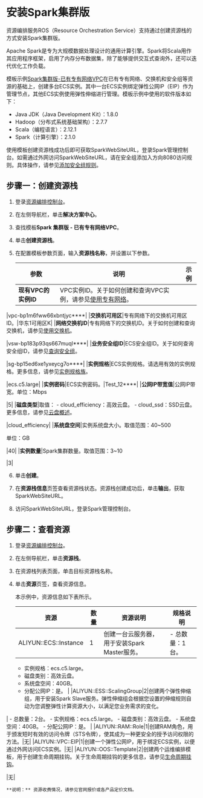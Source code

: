 # 安装Spark集群版

资源编排服务ROS（Resource Orchestration Service）支持通过创建资源栈的方式安装Spark集群版。

Apache Spark是专为大规模数据处理设计的通用计算引擎。Spark将Scala用作其应用程序框架，启用了内存分布数据集，除了能够提供交互式查询外，还可以迭代优化工作负载。

模板示例[Spark集群版-已有专有网络VPC](https://rosnext.console.aliyun.com/cn-beijing/solutions/Existing_Vpc_Cluster_Spark?isSolution=true)在已有专有网络、交换机和安全组等资源的基础上，创建多台ECS实例。其中一台ECS实例绑定弹性公网IP（EIP）作为管理节点，其他ECS实例使用弹性伸缩进行管理。模板示例中使用的软件版本如下：

-   Java JDK（Java Development Kit）：1.8.0
-   Hadoop（分布式系统基础架构）：2.7.7
-   Scala（编程语言）：2.12.1
-   Spark（计算引擎）：2.1.0

使用模板创建资源栈成功后即可获取SparkWebSiteURL，登录Spark管理控制台。如需通过外网访问SparkWebSiteURL，请在安全组添加入方向8080访问规则。具体操作，请参见[添加安全组规则](/cn.zh-CN/安全/安全组/添加安全组规则.md)。

## 步骤一：创建资源栈

1.  登录[资源编排控制台](http://ros.console.aliyun.com)。

2.  在左侧导航栏，单击**解决方案中心**。

3.  查找模板**Spark 集群版 - 已有专有网络VPC**。

4.  单击**创建资源栈**。

5.  在配置模板参数页面，输入**资源栈名称**，并设置以下参数。

    |参数|说明|示例|
    |--|--|--|
    |**现有VPC的实例ID**|VPC实例ID。关于如何创建和查询VPC实例，请参见[使用专有网络](/cn.zh-CN/专有网络和交换机/使用专有网络.md)。

|vpc-bp1m6fww66xbntjyc\*\*\*\*|
    |**交换机可用区**|专有网络下的交换机可用区ID。|华东1可用区K|
    |**网络交换机ID**|专有网络下的交换机ID。关于如何创建和查询交换机，请参见[使用交换机](/cn.zh-CN/专有网络和交换机/使用交换机.md)。

|vsw-bp183p93qs667muql\*\*\*\*|
    |**业务安全组ID**|ECS安全组ID。关于如何查询安全组ID，请参见[查询安全组](/cn.zh-CN/安全/安全组/管理安全组/查询安全组.md)。

|sg-bp15ed6xe1yxeycg7o\*\*\*\*|
    |**实例规格**|ECS实例规格。请选用有效的实例规格。更多信息，请参见[实例规格族](/cn.zh-CN/实例/实例规格族.md)。

|ecs.c5.large|
    |**实例密码**|ECS实例密码。|Test\_12\*\*\*\*|
    |**公网IP带宽值**|公网IP带宽。单位：Mbps

|5|
    |**磁盘类型**|取值：    -   cloud\_efficiency：高效云盘。
    -   cloud\_ssd：SSD云盘。
更多信息，请参见[云盘概述](/cn.zh-CN/块存储/块存储介绍/云盘概述.md)。

|cloud\_efficiency|
    |**系统盘空间**|实例系统盘大小。取值范围：40~500

单位：GB

|40|
    |**实例数量**|Spark集群数量。取值范围：3~10

|3|

6.  单击**创建**。

7.  在**资源栈信息**页签查看资源栈状态。资源栈创建成功后，单击**输出**，获取SparkWebSiteURL。

8.  访问SparkWebSiteURL，登录Spark管理控制台。


## 步骤二：查看资源

1.  登录[资源编排控制台](http://ros.console.aliyun.com)。

2.  在左侧导航栏，单击**资源栈**。

3.  在资源栈列表页面，单击目标资源栈名称。

4.  单击**资源**页签，查看资源信息。

    本示例中，资源信息如下表所示。

    |资源|数量|资源说明|规格说明|
    |--|--|----|----|
    |ALIYUN::ECS::Instance|1|创建一台云服务器，用于安装Spark Master服务。|    -   总数量：1台。
    -   实例规格：ecs.c5.large。
    -   磁盘类别：高效云盘。
    -   系统盘空间：40GB。
    -   分配公网IP：是。 |
    |ALIYUN::ESS::ScalingGroup|2|创建两个弹性伸缩组，用于安装Spark Slave服务。弹性伸缩组会根据您设置的伸缩规则自动为您调整弹性计算资源大小，以满足您业务需求的变化。

|    -   总数量：2台。
    -   实例规格：ecs.c5.large。
    -   磁盘类别：高效云盘。
    -   系统盘空间：40GB。
    -   分配公网IP：是。 |
    |ALIYUN::RAM::Role|1|创建RAM角色，用于颁发短时有效的访问令牌（STS令牌），使其成为一种更安全的授予访问权限的方法。|无|
    |ALIYUN::VPC::EIP|1|创建一个弹性公网IP，用于绑定ECS实例，以便通过外网访问ECS实例。|无|
    |ALIYUN::OOS::Template|2|创建两个运维编排模板，用于创建生命周期挂钩。关于生命周期挂钩的更多信息，请参见[生命周期挂钩](/cn.zh-CN/最佳实践/生命周期挂钩和OOS模板最佳实践/生命周期挂钩和OOS模板最佳实践概述.md)。

|无|

    **说明：** 资源收费情况，请参见官网报价或各产品定价文档。


